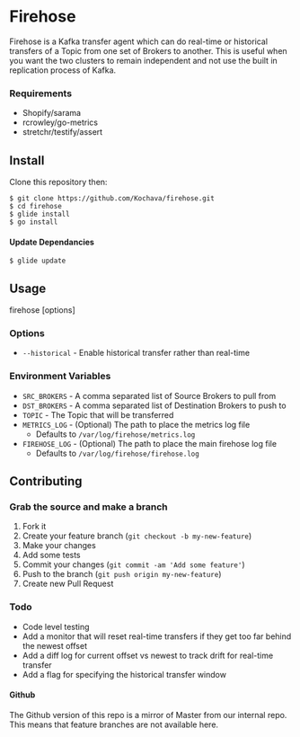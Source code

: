 Firehose
======

Firehose is a Kafka transfer agent which can do real-time or historical transfers of a Topic from one set of Brokers to another. This is useful when you want the two clusters to remain independent and not use the built in replication process of Kafka.

### Requirements
* Shopify/sarama
* rcrowley/go-metrics
* stretchr/testify/assert

## Install

Clone this repository then:

    $ git clone https://github.com/Kochava/firehose.git
    $ cd firehose
    $ glide install
    $ go install

#### Update Dependancies
    $ glide update

## Usage

firehose \[options\]

### Options

* ```--historical``` - Enable historical transfer rather than real-time

### Environment Variables

* ```SRC_BROKERS``` - A comma separated list of Source Brokers to pull from
* ```DST_BROKERS``` - A comma separated list of Destination Brokers to push to
* ```TOPIC``` - The Topic that will be transferred
* ```METRICS_LOG``` - (Optional) The path to place the metrics log file
  * Defaults to `/var/log/firehose/metrics.log`
* ```FIREHOSE_LOG``` - (Optional) The path to place the main firehose log file
  * Defaults to `/var/log/firehose/firehose.log`


## Contributing

### Grab the source and make a branch

1. Fork it
2. Create your feature branch (`git checkout -b my-new-feature`)
3. Make your changes
4. Add some tests
5. Commit your changes (`git commit -am 'Add some feature'`)
6. Push to the branch (`git push origin my-new-feature`)
7. Create new Pull Request


### Todo

* Code level testing
* Add a monitor that will reset real-time transfers if they get too far behind the newest offset
* Add a diff log for current offset vs newest to track drift for real-time transfer
* Add a flag for specifying the historical transfer window


#### Github
The Github version of this repo is a mirror of Master from our internal repo. This means that feature branches are not available here.
